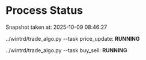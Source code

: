 # Process Status

Snapshot taken at: 2025-10-09 08:46:27

../wintrd/trade_algo.py --task price_update: **RUNNING**

../wintrd/trade_algo.py --task buy_sell: **RUNNING**

